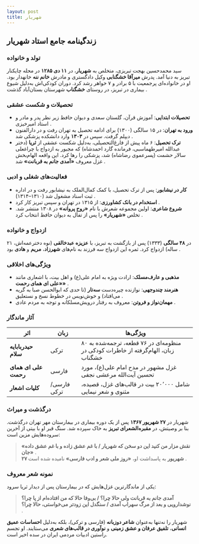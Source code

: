 ```yaml
---
layout: post
title: شهریار
---
```


## زندگینامه جامع استاد شهریار

### تولد و خانواده  
سید محمدحسین بهجت تبریزی، متخلص به **شهریار**، در **۱۱ دی ۱۲۸۵** در محله چایکنار تبریز به دنیا آمد. پدرش **میرآقا خشگنابی** وکیل دادگستری و مادرش **خانم ننه** خانهدار بود. او در خانواده‌ای پرجمعیت با ۵ برادر و ۷ خواهر رشد کرد. دوران کودکی‌اش به‌دلیل شیوع بیماری در تبریز، در روستای **خشگناب** شهرستان بستان‌آباد گذشت .

### تحصیلات و شکست عشقی  
- **تحصیلات ابتدایی**: آموزش قرآن، گلستان سعدی و دیوان حافظ زیر نظر پدر و مادر و استاد امیرخیزی .  
- **ورود به تهران**: در ۱۵ سالگی (۱۳۰۰) برای ادامه تحصیل به تهران رفت و در دارالفنون دیپلم گرفت. سپس در **۱۳۰۳** وارد دانشکده پزشکی شد .  
- **ترک تحصیل**: ۶ ماه پیش از فارغ‌التحصیلی، به‌دلیل شکست عشقی از **ثریا** (دختر عبدالله امیرطهماسبی، فرمانده گارد احمدشاه) که مجبور به ازدواج با چراغعلی سالار حشمت (پسرعموی رضاشاه) شد، پزشکی را رها کرد. این واقعه الهام‌بخش غزل معروف **«آمدی جانم به قربانت»** شد .

### فعالیت‌های شغلی و ادبی  
- **کار در نیشابور**: پس از ترک تحصیل، با کمک کمال‌الملک به نیشابور رفت و در اداره ثبت اسناد مشغول شد (۱۳۱۰–۱۳۱۴) .  
- **استخدام در بانک کشاورزی**: از ۱۳۱۵ در تهران و سپس تبریز کار کرد .  
- **شروع شاعری**: اولین مجموعه شعرش با نام **«روح پروانه»** در ۱۳۰۸ منتشر شد. تخلص **«شهریار»** را پس از تفأل به دیوان حافظ انتخاب کرد .  

### ازدواج و خانواده  
در **۴۸ سالگی** (۱۳۳۳) پس از بازگشت به تبریز، با **عزیزه عبدخالقی** (نوه دخترعمه‌اش، ۲۱ ساله) ازدواج کرد. ثمره این ازدواج سه فرزند به نام‌های **شهرزاد**، **مریم** و **هادی** بود .

### ویژگی‌های اخلاقی  
- **مذهبی و عارف‌مسلک**: ارادت ویژه به امام علی(ع) و اهل بیت، با اشعاری مانند **«علی ای همای رحمت»** .  
- **هنرمند چندوجهی**: نوازنده چیره‌دست **سه‌تار** (تا حدی که ابوالحسن صبا به گریه می‌افتاد) و خوش‌نویس در خطوط نسخ و نستعلیق .  
- **مهمان‌نواز و فروتن**: معروف به رفتار درویش‌مسلکانه و توجه به مردم عادی .

### آثار ماندگار  
| اثر             | زبان      | ویژگی‌ها                                                                 |  
|------------------|-----------|--------------------------------------------------------------------------|  
| **حیدربابایه سلام** | ترکی      | منظومه‌ای در ۷۶ قطعه، ترجمه‌شده به ۸۰ زبان، الهام‌گرفته از خاطرات کودکی در خشگناب  |  
| **علی ای همای رحمت** | فارسی    | غزل مشهور در مدح امام علی(ع)، مورد تحسین آیت‌الله مرعشی نجفی  |  
| **کلیات اشعار**   | فارسی/ترکی | شامل ۲۰٬۰۰۰ بیت در قالب‌های غزل، قصیده، مثنوی و شعر نیمایی  |  

### درگذشت و میراث  
شهریار در **۲۷ شهریور ۱۳۶۷** پس از یک دوره بیماری در بیمارستان مهر تهران درگذشت. بنا بر وصیتش، در **مقبره‌الشعرای تبریز** به خاک سپرده شد. سنگ قبر او با بیتی از آخرین سروده‌هایش مزین است:  
> **«نقش مزار من کنید این دو سخن که شهریار / با غم عشق زاده و با غم عشق داده جان»** .  
**۲۷ شهریور** به پاسداشت او، **«روز ملی شعر و ادب فارسی»** نامیده شده است .

### نمونه شعر معروف  
یکی از ماندگارترین غزل‌هایش که در بیمارستان پس از دیدار ثریا سرود:  
> **آمدی جانم به قربانت ولی حالا چرا؟ / بی‌وفا حالا که من افتاده‌ام از پا چرا؟**  
> **نوشدارویی و بعد از مرگ سهراب آمدی / سنگدل این زودتر می‌خواستی، حالا چرا؟** .

شهریار را نه‌تنها به‌عنوان **شاعر دوزبانه** (فارسی و ترکی)، بلکه به‌دلیل **احساسات عمیق انسانی**، **تلفیق عرفان و عشق زمینی** و **نوآوری در قالب‌های شعری** می‌ستایند. او تجسم راستین ادبیات مردمی ایران در سده اخیر است.
